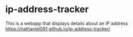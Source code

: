 # ip-address-tracker
This is a webapp that displays details about an IP address
https://nathaniel091.github.io/ip-address-tracker/
